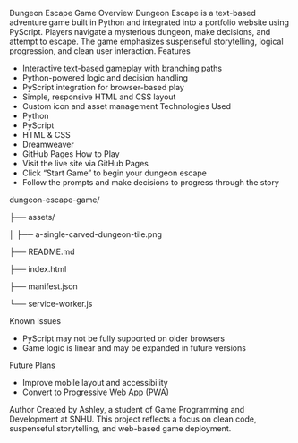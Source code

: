 Dungeon Escape Game
Overview
Dungeon Escape is a text-based adventure game built in Python and integrated into a portfolio website using PyScript. Players navigate a mysterious dungeon, make decisions, and attempt to escape. The game emphasizes suspenseful storytelling, logical progression, and clean user interaction.
Features
- Interactive text-based gameplay with branching paths
- Python-powered logic and decision handling
- PyScript integration for browser-based play
- Simple, responsive HTML and CSS layout
- Custom icon and asset management
Technologies Used
- Python
- PyScript
- HTML & CSS
- Dreamweaver
- GitHub Pages
How to Play
- Visit the live site via GitHub Pages
- Click “Start Game” to begin your dungeon escape
- Follow the prompts and make decisions to progress through the story

dungeon-escape-game/

├── assets/

│   ├── a-single-carved-dungeon-tile.png

├── README.md

├── index.html 

├── manifest.json 

└── service-worker.js

Known Issues
- PyScript may not be fully supported on older browsers
- Game logic is linear and may be expanded in future versions
  
Future Plans
- Improve mobile layout and accessibility
- Convert to Progressive Web App (PWA)

Author
Created by Ashley, a student of Game Programming and Development at SNHU. This project reflects a focus on clean code, suspenseful storytelling, and web-based game deployment.

